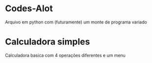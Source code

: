 # Codes-Alot
Arquivo em python com (futuramente) um monte de programa variado

# Calculadora simples
Calculadora basica com 4 operações diferentes e um menu
